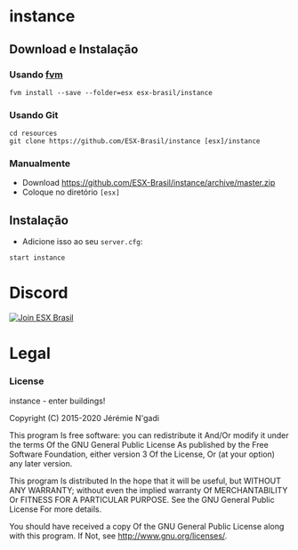 # instance

## Download e Instalação

### Usando [fvm](https://github.com/qlaffont/fvm-installer)
```
fvm install --save --folder=esx esx-brasil/instance
```

### Usando Git
```
cd resources
git clone https://github.com/ESX-Brasil/instance [esx]/instance
```

### Manualmente
- Download https://github.com/ESX-Brasil/instance/archive/master.zip
- Coloque no diretório `[esx]`

## Instalação
- Adicione isso ao seu `server.cfg`:

```
start instance
```

# Discord

[![Join ESX Brasil](https://discordapp.com/api/guilds/693468263161659402/embed.png?style=banner2)](https://discord.gg/ZGXTsdN)

# Legal
### License
instance - enter buildings!

Copyright (C) 2015-2020 Jérémie N'gadi

This program Is free software: you can redistribute it And/Or modify it under the terms Of the GNU General Public License As published by the Free Software Foundation, either version 3 Of the License, Or (at your option) any later version.

This program Is distributed In the hope that it will be useful, but WITHOUT ANY WARRANTY; without even the implied warranty Of MERCHANTABILITY Or FITNESS FOR A PARTICULAR PURPOSE. See the GNU General Public License For more details.

You should have received a copy Of the GNU General Public License along with this program. If Not, see http://www.gnu.org/licenses/.
